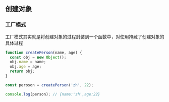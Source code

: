 ## 创建对象

### 工厂模式

工厂模式其实就是将创建对象的过程封装到一个函数中，对使用掩藏了创建对象的具体过程

```js
function createPerson(name, age) {
  const obj = new Object();
  obj.name = name;
  obj.age = age;
  return obj;
}

const peroson = createPerson('zh', 22);

console.log(person); // {name:'zh',age:22}
```

